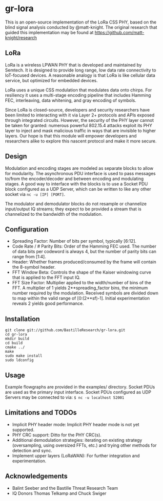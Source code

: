 # gr-lora

This is an open-source implementation of the LoRa CSS PHY, based on the blind signal analysis conducted by @matt-knight.  The original research that guided this implementation may be found at https://github.com/matt-knight/research

## LoRa
LoRa is a wireless LPWAN PHY that is developed and maintained by Semtech.  It is designed to provide long range, low data rate connectivity to IoT-focused devices.  A reasonable analogy is that LoRa is like cellular data service, but optimized for embedded devices.

LoRa uses a unique CSS modulation that modulates data onto chirps.  For resiliency it uses a multi-stage encoding pipeline that includes Hamming FEC, interleaving, data whitening, and gray encoding of symbols.

Since LoRa is closed-source, developers and security researchers have been limited to interacting with it via Layer 2+ protocols and APIs exposed through integrated circuits.  However, the security of the PHY layer cannot be taken for granted: numerous powerful 802.15.4 attacks exploit its PHY layer to inject and mask malicious traffic in ways that are invisible to higher layers.  Our hope is that this module will empower developers and researchers alike to explore this nascent protocol and make it more secure.

## Design
Modulation and encoding stages are modeled as separate blocks to allow for modularity.  The asynchronous PDU interface is used to pass messages to/from the encoder/decoder and between encoding and modulating stages.  A good way to interface with the blocks is to use a Socket PDU block configured as a UDP Server, which can be written to like any other socket via ```nc -u [IP] [PORT]```.

The modulator and demodulator blocks do not resample or channelize input/output IQ streams; they expect to be provided a stream that is channelized to the bandwidth of the modulation.

## Configuration
- Spreading Factor: Number of bits per symbol, typically [6:12].
- Code Rate / # Parity Bits: Order of the Hamming FEC used.  The number of data bits per codeword is always 4, but the number of parity bits can range from [1:4].
- Header: Whether frames produced/consumed by the frame will contain the 8-symbol header.
- FFT Window Beta: Controls the shape of the Kaiser windowing curve that is applied to the FFT input IQ.
- FFT Size Factor: Multiplier applied to the width/number of bins of the FFT.  A multiplier of 1 yields 2\*\*spreading_factor bins, the minimum number required by the modulation.  Received symbols are divided down to map within the valid range of [0:(2\*\*sf)-1].  Initial experimentation reveals 2 yields good performance.

## Installation
```
git clone git://github.com/BastilleResearch/gr-lora.git
cd gr-lora
mkdir build
cd build
cmake ../
make
sudo make install
sudo ldconfig
```

## Usage
Example flowgraphs are provided in the examples/ directory.  Socket PDUs are used as the primary input interface.  Socket PDUs configured as UDP Servers may be connected to via:
```$ nc -u localhost 52001```

## Limitations and TODOs
- Implicit PHY header mode: Implicit PHY header mode is not yet supported.
- PHY CRC support: Ditto for the PHY CRC(s).
- Additional demodulation strategies: iterating on existing strategy (oversampling, using oversized FFTs, etc.) and trying other methods for detection and sync.
- Implement upper layers (LoRaWAN): For further integration and experimentation.

## Acknowledgements
- Balint Seeber and the Bastille Threat Research Team
- IQ Donors Thomas Telkamp and Chuck Swiger


